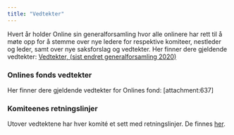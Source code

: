 ```yaml
---
title: "Vedtekter"
---
```


Hvert år holder Online sin generalforsamling hvor alle onlinere har rett til å møte opp for å stemme over nye ledere for respektive komiteer, nestleder og leder, samt over nye saksforslag og vedtekter. Her finner dere gjeldende vedtekter: [Vedtekter, (sist endret generalforsamling 2020)](https://github.com/dotkom/Onlines_Vedtekter/blob/master/vedtekter.pdf)  

### Onlines fonds vedtekter
Her finner dere gjeldende vedtekter for Onlines fond: [attachment:637]	

### Komiteenes retningslinjer
Utover vedtektene har hver komité et sett med retningslinjer. De finnes [her](https://online.ntnu.no/wiki/online/info/innsikt-og-interface/retningslinjer/).
